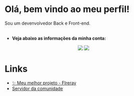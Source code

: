 # Olá, bem vindo ao meu perfil!
Sou um devenvolvedor Back e Front-end.
<br><br>
- **Veja abaixo as informações da minha conta:**<br>
<div align="center">
  <img src="https://github-readme-stats.vercel.app/api?username=lucasFelixSilveira&show_icons=true&theme=transparent&border_color=6F34ad&icon_color=6F34ad">
  <img src="https://github-readme-stats.vercel.app/api/top-langs/?username=lucasFelixSilveira&show_icons=true&theme=transparent&border_color=6F34ad&icon_color=6F34ad">
</div>


# Links
- [✨ Meu melhor projeto - FIreray](https://github.com/lucasFelixSilveira/FIreray)
- [Servidor da comunidade](https://discord.gg/cdEnEtwehC)
